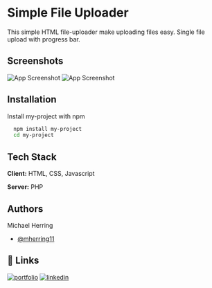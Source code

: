 # Simple File Uploader

This simple HTML file-uploader make uploading files easy. Single file upload with progress bar.




## Screenshots

![App Screenshot](https://user-images.githubusercontent.com/27812373/204785170-e0c1a7b6-3376-4819-b0e9-c3472c5c81be.png)
![App Screenshot](https://user-images.githubusercontent.com/27812373/204785172-80cf5282-48a4-48d6-9f4c-408f83a3253d.png)


## Installation

Install my-project with npm

```bash
  npm install my-project
  cd my-project
```
    
## Tech Stack

**Client:** HTML, CSS, Javascript

**Server:** PHP


## Authors
Michael Herring
- [@mherring11](https://github.com/mherring11)


## 🔗 Links
[![portfolio](https://img.shields.io/badge/my_portfolio-000?style=for-the-badge&logo=ko-fi&logoColor=white)](https://mherring11.github.io/new-portfolio/)
[![linkedin](https://img.shields.io/badge/linkedin-0A66C2?style=for-the-badge&logo=linkedin&logoColor=white)](https://www.linkedin.com/in/michael-herring-aa602024?lipi=urn%3Ali%3Apage%3Ad_flagship3_profile_view_base_contact_details%3BWYpn9SK2T2iFMOnhN3AXVQ%3D%3D)
